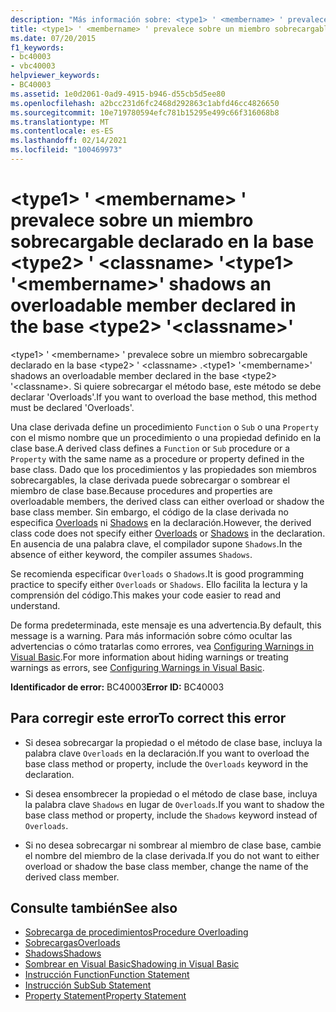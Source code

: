 ```yaml
---
description: "Más información sobre: <type1> ' <membername> ' prevalece sobre un miembro sobrecargable declarado en la base <type2> ' <classname> '"
title: <type1> ' <membername> ' prevalece sobre un miembro sobrecargable declarado en la base <type2> ' <classname> '
ms.date: 07/20/2015
f1_keywords:
- bc40003
- vbc40003
helpviewer_keywords:
- BC40003
ms.assetid: 1e0d2061-0ad9-4915-b946-d55cb5d5ee80
ms.openlocfilehash: a2bcc231d6fc2468d292863c1abfd46cc4826650
ms.sourcegitcommit: 10e719780594efc781b15295e499c66f316068b8
ms.translationtype: MT
ms.contentlocale: es-ES
ms.lasthandoff: 02/14/2021
ms.locfileid: "100469973"
---
```

# <a name="type1-membername-shadows-an-overloadable-member-declared-in-the-base-type2-classname"></a><span data-ttu-id="515d6-103">\<type1> ' \<membername> ' prevalece sobre un miembro sobrecargable declarado en la base \<type2> ' \<classname> '</span><span class="sxs-lookup"><span data-stu-id="515d6-103">\<type1> '\<membername>' shadows an overloadable member declared in the base \<type2> '\<classname>'</span></span>

<span data-ttu-id="515d6-104">\<type1> ' \<membername> ' prevalece sobre un miembro sobrecargable declarado en la base \<type2> ' \<classname> .</span><span class="sxs-lookup"><span data-stu-id="515d6-104">\<type1> '\<membername>' shadows an overloadable member declared in the base \<type2> '\<classname>.</span></span> <span data-ttu-id="515d6-105">Si quiere sobrecargar el método base, este método se debe declarar 'Overloads'.</span><span class="sxs-lookup"><span data-stu-id="515d6-105">If you want to overload the base method, this method must be declared 'Overloads'.</span></span>  
  
 <span data-ttu-id="515d6-106">Una clase derivada define un procedimiento `Function` o `Sub` o una `Property` con el mismo nombre que un procedimiento o una propiedad definido en la clase base.</span><span class="sxs-lookup"><span data-stu-id="515d6-106">A derived class defines a `Function` or `Sub` procedure or a `Property` with the same name as a procedure or property defined in the base class.</span></span> <span data-ttu-id="515d6-107">Dado que los procedimientos y las propiedades son miembros sobrecargables, la clase derivada puede sobrecargar o sombrear el miembro de clase base.</span><span class="sxs-lookup"><span data-stu-id="515d6-107">Because procedures and properties are overloadable members, the derived class can either overload or shadow the base class member.</span></span> <span data-ttu-id="515d6-108">Sin embargo, el código de la clase derivada no especifica [Overloads](../language-reference/modifiers/overloads.md) ni [Shadows](../language-reference/modifiers/shadows.md) en la declaración.</span><span class="sxs-lookup"><span data-stu-id="515d6-108">However, the derived class code does not specify either [Overloads](../language-reference/modifiers/overloads.md) or [Shadows](../language-reference/modifiers/shadows.md) in the declaration.</span></span> <span data-ttu-id="515d6-109">En ausencia de una palabra clave, el compilador supone `Shadows`.</span><span class="sxs-lookup"><span data-stu-id="515d6-109">In the absence of either keyword, the compiler assumes `Shadows`.</span></span>  
  
 <span data-ttu-id="515d6-110">Se recomienda especificar `Overloads` o `Shadows`.</span><span class="sxs-lookup"><span data-stu-id="515d6-110">It is good programming practice to specify either `Overloads` or `Shadows`.</span></span> <span data-ttu-id="515d6-111">Ello facilita la lectura y la comprensión del código.</span><span class="sxs-lookup"><span data-stu-id="515d6-111">This makes your code easier to read and understand.</span></span>  
  
 <span data-ttu-id="515d6-112">De forma predeterminada, este mensaje es una advertencia.</span><span class="sxs-lookup"><span data-stu-id="515d6-112">By default, this message is a warning.</span></span> <span data-ttu-id="515d6-113">Para más información sobre cómo ocultar las advertencias o cómo tratarlas como errores, vea [Configuring Warnings in Visual Basic](/visualstudio/ide/configuring-warnings-in-visual-basic).</span><span class="sxs-lookup"><span data-stu-id="515d6-113">For more information about hiding warnings or treating warnings as errors, see [Configuring Warnings in Visual Basic](/visualstudio/ide/configuring-warnings-in-visual-basic).</span></span>  
  
 <span data-ttu-id="515d6-114">**Identificador de error:** BC40003</span><span class="sxs-lookup"><span data-stu-id="515d6-114">**Error ID:** BC40003</span></span>  
  
## <a name="to-correct-this-error"></a><span data-ttu-id="515d6-115">Para corregir este error</span><span class="sxs-lookup"><span data-stu-id="515d6-115">To correct this error</span></span>  
  
- <span data-ttu-id="515d6-116">Si desea sobrecargar la propiedad o el método de clase base, incluya la palabra clave `Overloads` en la declaración.</span><span class="sxs-lookup"><span data-stu-id="515d6-116">If you want to overload the base class method or property, include the `Overloads` keyword in the declaration.</span></span>  
  
- <span data-ttu-id="515d6-117">Si desea ensombrecer la propiedad o el método de clase base, incluya la palabra clave `Shadows` en lugar de `Overloads`.</span><span class="sxs-lookup"><span data-stu-id="515d6-117">If you want to shadow the base class method or property, include the `Shadows` keyword instead of `Overloads`.</span></span>  
  
- <span data-ttu-id="515d6-118">Si no desea sobrecargar ni sombrear al miembro de clase base, cambie el nombre del miembro de la clase derivada.</span><span class="sxs-lookup"><span data-stu-id="515d6-118">If you do not want to either overload or shadow the base class member, change the name of the derived class member.</span></span>  
  
## <a name="see-also"></a><span data-ttu-id="515d6-119">Consulte también</span><span class="sxs-lookup"><span data-stu-id="515d6-119">See also</span></span>

- [<span data-ttu-id="515d6-120">Sobrecarga de procedimientos</span><span class="sxs-lookup"><span data-stu-id="515d6-120">Procedure Overloading</span></span>](../programming-guide/language-features/procedures/procedure-overloading.md)
- [<span data-ttu-id="515d6-121">Sobrecargas</span><span class="sxs-lookup"><span data-stu-id="515d6-121">Overloads</span></span>](../language-reference/modifiers/overloads.md)
- [<span data-ttu-id="515d6-122">Shadows</span><span class="sxs-lookup"><span data-stu-id="515d6-122">Shadows</span></span>](../language-reference/modifiers/shadows.md)
- [<span data-ttu-id="515d6-123">Sombrear en Visual Basic</span><span class="sxs-lookup"><span data-stu-id="515d6-123">Shadowing in Visual Basic</span></span>](../programming-guide/language-features/declared-elements/shadowing.md)
- [<span data-ttu-id="515d6-124">Instrucción Function</span><span class="sxs-lookup"><span data-stu-id="515d6-124">Function Statement</span></span>](../language-reference/statements/function-statement.md)
- [<span data-ttu-id="515d6-125">Instrucción Sub</span><span class="sxs-lookup"><span data-stu-id="515d6-125">Sub Statement</span></span>](../language-reference/statements/sub-statement.md)
- [<span data-ttu-id="515d6-126">Property Statement</span><span class="sxs-lookup"><span data-stu-id="515d6-126">Property Statement</span></span>](../language-reference/statements/property-statement.md)
